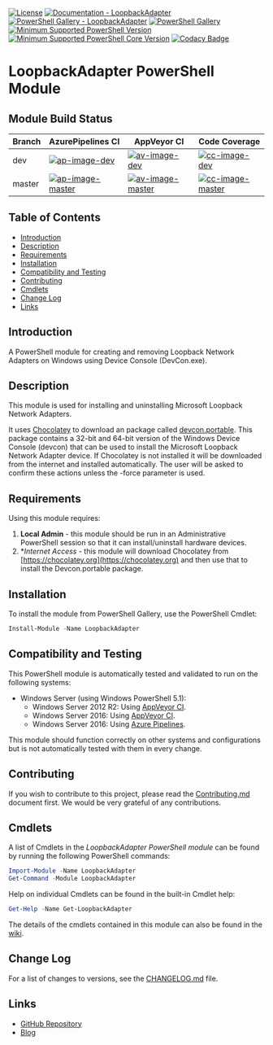 [![License](https://img.shields.io/badge/license-MIT-blue.svg)](https://github.com/PlagueHO/LoopbackAdapter/blob/dev/LICENSE)
[![Documentation - LoopbackAdapter](https://img.shields.io/badge/Documentation-LoopbackAdapter-blue.svg)](https://github.com/PlagueHO/LoopbackAdapter/wiki)
[![PowerShell Gallery - LoopbackAdapter](https://img.shields.io/badge/PowerShell%20Gallery-LoopbackAdapter-blue.svg)](https://www.powershellgallery.com/packages/LoopbackAdapter)
[![PowerShell Gallery](https://img.shields.io/powershellgallery/dt/loopbackadapter.svg)](https://www.powershellgallery.com/packages/LoopbackAdapter)
[![Minimum Supported PowerShell Version](https://img.shields.io/badge/PowerShell-5.1-blue.svg)](https://github.com/PlagueHO/LoopbackAdapter)
[![Minimum Supported PowerShell Core Version](https://img.shields.io/badge/PowerShell_Core-6.0-blue.svg)](https://github.com/PlagueHO/LoopbackAdapter)
[![Codacy Badge](https://api.codacy.com/project/badge/Grade/1ee50b5eb15b47c188b3bdf7a5f8ee1d)](https://www.codacy.com/app/PlagueHO/LoopbackAdapter?utm_source=github.com&amp;utm_medium=referral&amp;utm_content=PlagueHO/CosmosDB&amp;utm_campaign=Badge_Grade)

# LoopbackAdapter PowerShell Module

## Module Build Status

| Branch | AzurePipelines CI                      | AppVeyor CI                            | Code Coverage                          |
| ------ | -------------------------------------- | -------------------------------------- | -------------------------------------- |
| dev    | [![ap-image-dev][]][ap-site-dev]       | [![av-image-dev][]][av-site-dev]       | [![cc-image-dev][]][cc-site-dev]       |
| master | [![ap-image-master][]][ap-site-master] | [![av-image-master][]][av-site-master] | [![cc-image-master][]][cc-site-master] |

## Table of Contents

- [Introduction](#introduction)
- [Description](#description)
- [Requirements](#requirements)
- [Installation](#installation)
- [Compatibility and Testing](#compatibility-and-testing)
- [Contributing](#contributing)
- [Cmdlets](#cmdlets)
- [Change Log](#change-log)
- [Links](#links)

## Introduction

A PowerShell module for creating and removing Loopback Network Adapters on Windows
using Device Console (DevCon.exe).

## Description

This module is used for installing and uninstalling Microsoft Loopback Network Adapters.

It uses [Chocolatey](https://chocolatey.org/) to download an package called [devcon.portable](https://chocolatey.org/packages/devcon.portable/).
This package contains a 32-bit and 64-bit version of the Windows Device Console (devcon)
that can be used to install the Microsoft Loopback Network Adapter device. If
Chocolatey is not installed it will be downloaded from the internet and installed
automatically. The user will be asked to confirm these actions unless the -force
parameter is used.

## Requirements

Using this module requires:

1. **Local Admin** - this module should be run in an Administrative PowerShell
  session so that it can install/uninstall hardware devices.
1. **Internet Access* - this module will download Chocolatey from [https://chocolatey.org](https://chocolatey.org)
  and then use that to install the Devcon.portable package.

## Installation

To install the module from PowerShell Gallery, use the PowerShell Cmdlet:

```powershell
Install-Module -Name LoopbackAdapter
```

## Compatibility and Testing

This PowerShell module is automatically tested and validated to run
on the following systems:

- Windows Server (using Windows PowerShell 5.1):
  - Windows Server 2012 R2: Using [AppVeyor CI](https://ci.appveyor.com/project/PlagueHO/LoopbackAdapter).
  - Windows Server 2016: Using [AppVeyor CI](https://ci.appveyor.com/project/PlagueHO/LoopbackAdapter).
  - Windows Server 2016: Using [Azure Pipelines](https://dev.azure.com/dscottraynsford/GitHub/_build?definitionId=4).

This module should function correctly on other systems and configurations
but is not automatically tested with them in every change.

## Contributing

If you wish to contribute to this project, please read the [Contributing.md](/.github/CONTRIBUTING.md)
document first. We would be very grateful of any contributions.

## Cmdlets

A list of Cmdlets in the _LoopbackAdapter PowerShell module_ can be found by running
the following PowerShell commands:

```PowerShell
Import-Module -Name LoopbackAdapter
Get-Command -Module LoopbackAdapter
```

Help on individual Cmdlets can be found in the built-in Cmdlet help:

```PowerShell
Get-Help -Name Get-LoopbackAdapter
```

The details of the cmdlets contained in this module can also be
found in the [wiki](https://github.com/PlagueHO/LoopbackAdapter/wiki).

## Change Log

For a list of changes to versions, see the [CHANGELOG.md](CHANGELOG.md) file.

## Links

- [GitHub Repository](https://github.com/PlagueHO/LoopbackAdapter/)
- [Blog](https://dscottraynsford.wordpress.com/)

[ap-image-dev]: https://dscottraynsford.visualstudio.com/GitHub/_apis/build/status/PlagueHO.LoopbackAdapter?branchName=dev
[ap-site-dev]: https://dscottraynsford.visualstudio.com/GitHub/_build/latest?definitionId=12&branchName=dev
[av-image-dev]: https://ci.appveyor.com/api/projects/status/qb67s7iw1jp7e32t/branch/dev?svg=true
[av-site-dev]: https://ci.appveyor.com/project/PlagueHO/loopbackadapter/branch/dev
[cc-image-dev]: https://codecov.io/gh/PlagueHO/LoopbackAdapter/branch/dev/graph/badge.svg
[cc-site-dev]: https://codecov.io/gh/PlagueHO/LoopbackAdapter/branch/dev

[ap-image-master]: https://dscottraynsford.visualstudio.com/GitHub/_apis/build/status/PlagueHO.LoopbackAdapter?branchName=master
[ap-site-master]: https://dscottraynsford.visualstudio.com/GitHub/_build/latest?definitionId=12&branchName=master
[av-image-master]: https://ci.appveyor.com/api/projects/status/qb67s7iw1jp7e32t/branch/master?svg=true
[av-site-master]: https://ci.appveyor.com/project/PlagueHO/loopbackadapter/branch/master
[cc-image-master]: https://codecov.io/gh/PlagueHO/LoopbackAdapter/branch/master/graph/badge.svg
[cc-site-master]: https://codecov.io/gh/PlagueHO/LoopbackAdapter/branch/master
